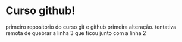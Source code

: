 # Curso github!
 primeiro repositorio do curso git e github
 primeira alteração.
tentativa remota de quebrar a linha 3 que ficou junto com a linha 2
